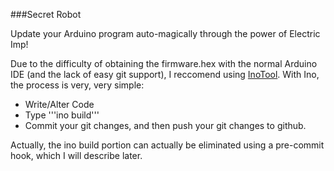 ###Secret Robot

Update your Arduino program auto-magically through the power of Electric Imp!

Due to the difficulty of obtaining the firmware.hex with the normal Arduino IDE (and the lack of easy git support), I reccomend using [InoTool](http://inotool.org/).
With Ino, the process is very, very simple:

+ Write/Alter Code
+ Type '''ino build'''
+ Commit your git changes, and then push your git changes to github.

Actually, the ino build portion can actually be eliminated using a pre-commit hook, which I will describe later.